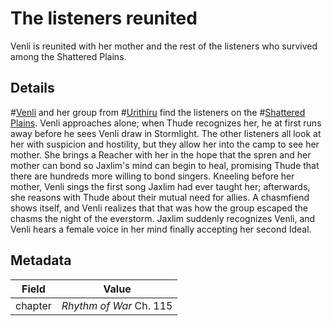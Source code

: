 # The listeners reunited
Venli is reunited with her mother and the rest of the listeners who survived among the Shattered Plains.

## Details
#[Venli](characters/venli) and her group from #[Urithiru](locations/urithiru) find the listeners on the #[Shattered Plains](locations/shattered-plains). Venli approaches alone; when Thude recognizes her, he at first runs away before he sees Venli draw in Stormlight. The other listeners all look at her with suspicion and hostility, but they allow her into the camp to see her mother. She brings a Reacher with her in the hope that the spren and her mother can bond so Jaxlim's mind can begin to heal, promising Thude that there are hundreds more willing to bond singers. Kneeling before her mother, Venli sings the first song Jaxlim had ever taught her; afterwards, she reasons with Thude about their mutual need for allies. A chasmfiend shows itself, and Venli realizes that that was how the group escaped the chasms the night of the everstorm. Jaxlim suddenly recognizes Venli, and Venli hears a female voice in her mind finally accepting her second Ideal. 

## Metadata
| Field | Value |
| ----- | ----- |
| chapter | *Rhythm of War* Ch. 115|
